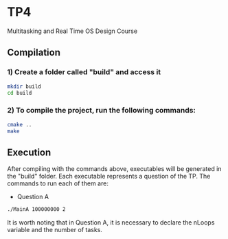 # TP4
Multitasking and Real Time OS Design Course

##  Compilation

### 1) Create a folder called "build" and access it

```bash
mkdir build
cd build
```

### 2) To compile the project, run the following commands:

```bash
cmake ..
make
```

## Execution

After compiling with the commands above, executables will be generated in the "build" folder. Each executable represents a question of the TP. The commands to run each of them are:

- Question A
```bash
./MainA 100000000 2
```
It is worth noting that in Question A, it is necessary to declare the nLoops variable and the number of tasks.
